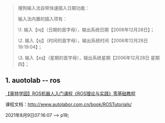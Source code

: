 > 搜狗输入法自带快速插入日期功能：
>
> 输入法内置的插入项有： 
>
> \1. 输入【rq】（日期的首字母），输出系统日期【2006年12月28日】； 
>
> \2. 输入【sj】（时间的首字母），输出系统时间【2006年12月28日19:19:04】； 
>
> \3. 输入【xq】（星期的首字母），输出系统星期【2006年12月28日 星期四】；

## 1. auotolab -- ros

[【奥特学园】ROS机器人入门课程《ROS理论与实践》零基础教程](https://www.bilibili.com/video/BV1Ci4y1L7ZZ)

课程文档：http://www.autolabor.com.cn/book/ROSTutorials/

2021年8月9日07:16:07  --> p19;



